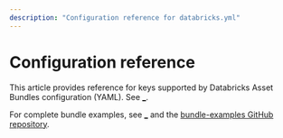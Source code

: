 ```yaml
---
description: "Configuration reference for databricks.yml"
---
```


<!-- DO NOT EDIT. This file is autogenerated with https://github.com/databricks/cli -->

# Configuration reference

This article provides reference for keys supported by Databricks Asset Bundles configuration (YAML). See [\_](/dev-tools/bundles/index.md).

For complete bundle examples, see [\_](/dev-tools/bundles/resource-examples.md) and the [bundle-examples GitHub repository](https://github.com/databricks/bundle-examples).
